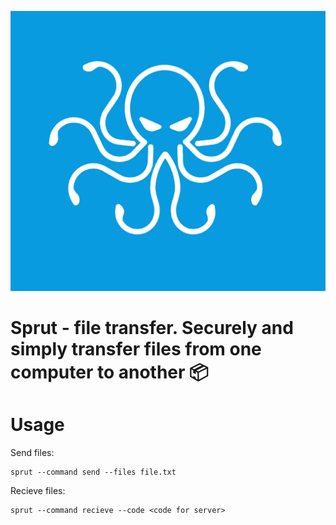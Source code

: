 ![alt text](https://github.com/qXytreXp/images/blob/master/Sprut.jpg)
# Sprut - file transfer. Securely and simply transfer files from one computer to another 📦

# Usage
Send files:
```
sprut --command send --files file.txt
```
Recieve files:
```
sprut --command recieve --code <code for server>
```
